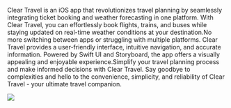 Clear Travel is an iOS app that revolutionizes travel planning by seamlessly integrating ticket booking and weather forecasting in one platform. With Clear Travel, you can effortlessly book flights, trains, and buses while staying updated on real-time weather conditions at your destination.No more switching between apps or struggling with multiple platforms. Clear Travel provides a user-friendly interface, intuitive navigation, and accurate information. Powered by Swift UI and Storyboard, the app offers a visually appealing and enjoyable experience.Simplify your travel planning process and make informed decisions with Clear Travel. Say goodbye to complexities and hello to the convenience, simplicity, and reliability of Clear Travel - your ultimate travel companion.




  <img src="![Logo 2](https://github.com/aayushibhansali/Clear-Travel/assets/88921048/16b1aebe-5e7a-4635-b20f-4a45168ef7a3)" >
